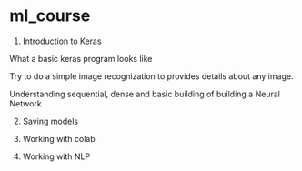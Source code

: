 # ml_course



1. Introduction to Keras
 
  What a basic keras program looks like 
  
  
  Try to do a simple image recognization to provides details about any image.
   
  
   
  Understanding sequential, dense and basic building of building a Neural Network 

2. Saving models 

3. Working with colab

4. Working with NLP 
